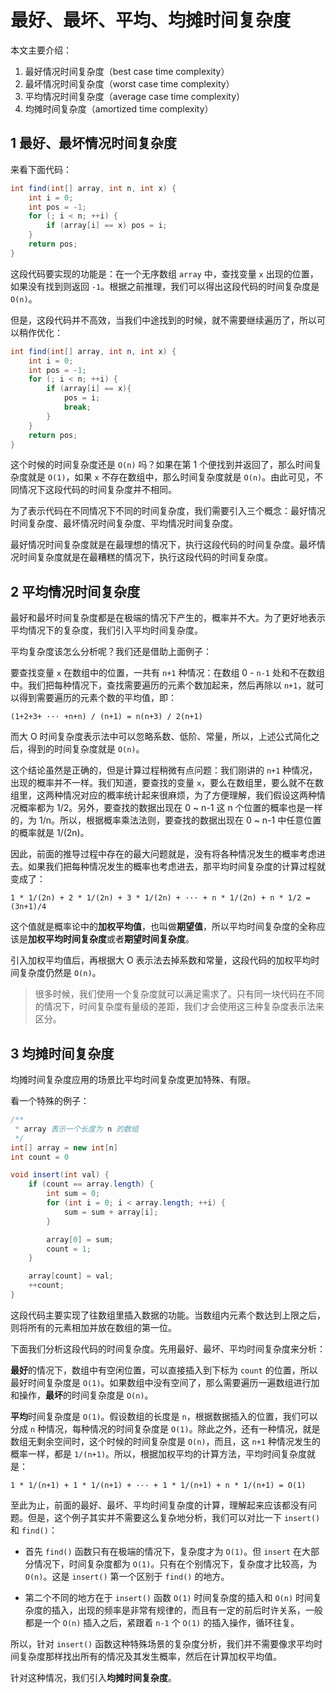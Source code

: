 # 最好、最坏、平均、均摊时间复杂度

本文主要介绍：

1. 最好情况时间复杂度（best case time complexity）
2. 最坏情况时间复杂度（worst case time complexity）
3. 平均情况时间复杂度（average case time complexity）
4. 均摊时间复杂度（amortized time complexity）

## 1 最好、最坏情况时间复杂度

来看下面代码：

```java
int find(int[] array, int n, int x) {
    int i = 0;
    int pos = -1;
    for (; i < n; ++i) {
        if (array[i] == x) pos = i;
    }
    return pos;
}
```

这段代码要实现的功能是：在一个无序数组 `array` 中，查找变量 `x` 出现的位置，如果没有找到则返回 `-1`。根据之前推理，我们可以得出这段代码的时间复杂度是 `O(n)`。

但是，这段代码并不高效，当我们中途找到的时候，就不需要继续遍历了，所以可以稍作优化：

```java
int find(int[] array, int n, int x) {
    int i = 0;
    int pos = -1;
    for (; i < n; ++i) {
        if (array[i] == x){
            pos = i;
            break;
        }
    }
    return pos;
}
```

这个时候的时间复杂度还是 `O(n)` 吗？如果在第 1 个便找到并返回了，那么时间复杂度就是 `O(1)`，如果 `x` 不存在数组中，那么时间复杂度就是 `O(n)`。由此可见，不同情况下这段代码的时间复杂度并不相同。

为了表示代码在不同情况下不同的时间复杂度，我们需要引入三个概念：最好情况时间复杂度、最坏情况时间复杂度、平均情况时间复杂度。

最好情况时间复杂度就是在最理想的情况下，执行这段代码的时间复杂度。最坏情况时间复杂度就是在最糟糕的情况下，执行这段代码的时间复杂度。

## 2 平均情况时间复杂度


最好和最坏时间复杂度都是在极端的情况下产生的，概率并不大。为了更好地表示平均情况下的复杂度，我们引入平均时间复杂度。

平均复杂度该怎么分析呢？我们还是借助上面例子：

要查找变量 `x` 在数组中的位置，一共有 `n+1` 种情况：在数组 0 - `n-1` 处和不在数组中。我们把每种情况下，查找需要遍历的元素个数加起来，然后再除以 `n+1`，就可以得到需要遍历的元素个数的平均值，即：

```
(1+2+3+ ··· +n+n) / (n+1) = n(n+3) / 2(n+1)
```

而大 O 时间复杂度表示法中可以忽略系数、低阶、常量，所以，上述公式简化之后，得到的时间复杂度就是 `O(n)`。

这个结论虽然是正确的，但是计算过程稍微有点问题：我们刚讲的 `n+1` 种情况，出现的概率并不一样。我们知道，要查找的变量 `x`，要么在数组里，要么就不在数组里，这两种情况对应的概率统计起来很麻烦，为了方便理解，我们假设这两种情况概率都为 1/2。另外，要查找的数据出现在 0 ~ n-1 这 n 个位置的概率也是一样的，为 1/n。所以，根据概率乘法法则，要查找的数据出现在 0 ~ n-1 中任意位置的概率就是 1/(2n)。

因此，前面的推导过程中存在的最大问题就是，没有将各种情况发生的概率考虑进去。如果我们把每种情况发生的概率也考虑进去，那平均时间复杂度的计算过程就变成了：

```
1 * 1/(2n) + 2 * 1/(2n) + 3 * 1/(2n) + ··· + n * 1/(2n) + n * 1/2 = (3n+1)/4
```

这个值就是概率论中的**加权平均值**，也叫做**期望值**，所以平均时间复杂度的全称应该是**加权平均时间复杂度**或者**期望时间复杂度**。

引入加权平均值后，再根据大 O 表示法去掉系数和常量，这段代码的加权平均时间复杂度仍然是 `O(n)`。

> 很多时候，我们使用一个复杂度就可以满足需求了。只有同一块代码在不同的情况下，时间复杂度有量级的差距，我们才会使用这三种复杂度表示法来区分。

## 3 均摊时间复杂度

均摊时间复杂度应用的场景比平均时间复杂度更加特殊、有限。

看一个特殊的例子：

```java
/**
 * array 表示一个长度为 n 的数组
 */
int[] array = new int[n]
int count = 0

void insert(int val) {
    if (count == array.length) {
        int sum = 0;
        for (int i = 0; i < array.length; ++i) {
            sum = sum + array[i];
        }

        array[0] = sum;
        count = 1;
    }

    array[count] = val;
    ++count;
} 
```

这段代码主要实现了往数组里插入数据的功能。当数组内元素个数达到上限之后，则将所有的元素相加并放在数组的第一位。

下面我们分析这段代码的时间复杂度。先用最好、最坏、平均时间复杂度来分析：

**最好**的情况下，数组中有空闲位置，可以直接插入到下标为 `count` 的位置，所以最好时间复杂度是 `O(1)`。如果数组中没有空间了，那么需要遍历一遍数组进行加和操作，**最坏**的时间复杂度是 `O(n)`。

**平均**时间复杂度是 `O(1)`。假设数组的长度是 `n`，根据数据插入的位置，我们可以分成 `n` 种情况，每种情况的时间复杂度是 `O(1)`。除此之外，还有一种情况，就是数组无剩余空间时，这个时候的时间复杂度是 `O(n)`，而且，这 `n+1` 种情况发生的概率一样，都是 `1/(n+1)`。所以，根据加权平均的计算方法，平均时间复杂度就是：

```
1 * 1/(n+1) + 1 * 1/(n+1) + ··· + 1 * 1/(n+1) + n * 1/(n+1) = O(1)
```

至此为止，前面的最好、最坏、平均时间复杂度的计算，理解起来应该都没有问题。但是，这个例子其实并不需要这么复杂地分析，我们可以对比一下 `insert()` 和 `find()`：

+ 首先 `find()` 函数只有在极端的情况下，复杂度才为 `O(1)`。但 `insert` 在大部分情况下，时间复杂度都为 `O(1)`。只有在个别情况下，复杂度才比较高，为 `O(n)`。这是 `insert()` 第一个区别于 `find()` 的地方。

+ 第二个不同的地方在于 `insert()` 函数 `O(1)` 时间复杂度的插入和 `O(n)` 时间复杂度的插入，出现的频率是非常有规律的，而且有一定的前后时许关系，一般都是一个 `O(n)` 插入之后，紧跟着 `n-1` 个 `O(1)` 的插入操作，循环往复。

所以，针对 `insert()` 函数这种特殊场景的复杂度分析，我们并不需要像求平均时间复杂度那样找出所有的情况及其发生概率，然后在计算加权平均值。

针对这种情况，我们引入**均摊时间复杂度**。